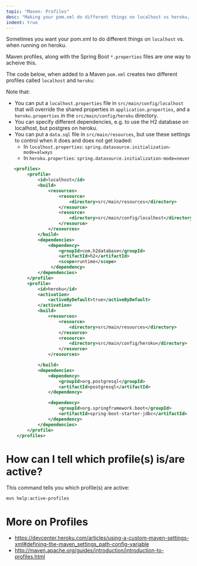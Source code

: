 ```yaml
---
topic: "Maven: Profiles"
desc: "Making your pom.xml do different things on localhost vs heroku, for example"
indent: true
---
```


Sometimes you want your pom.xml to do different things on `localhost` vs. when running on heroku.

Maven profiles, along with the Spring Boot `*.properties` files are one way to acheive this.

The  code below, when added to a Maven `pom.xml` creates two different profiles called `localhost` and `heroku`:

Note that:
*  You can put a `localhost.properties` file in `src/main/config/localhost` that will override the shared properties in `application.properties`, and
   a `heroku.properties` in the `src/main/config/heroku` directory.
*  You can specify different dependencies, e.g. to use the H2 database on localhost, but postgres on heroku.
*  You can put a `data.sql` file in `src/main/resources`, but use these settings to control when it does and
   does not get loaded:
   * In `localhost.properties`: `spring.datasource.initialization-mode=always`
   * In `heroku.properties`: `spring.datasource.initialization-mode=never`

```xml
   <profiles>
        <profile>
            <id>localhost</id>
            <build>
                <resources>
                    <resource>
                        <directory>src/main/resources</directory>
                    </resource>
                    <resource>
                        <directory>src/main/config/localhost</directory>
                    </resource>
                </resources>
            </build>
            <dependencies>
                <dependency>
                    <groupId>com.h2database</groupId>
                    <artifactId>h2</artifactId>
                    <scope>runtime</scope>
                 </dependency>
            </dependencies>
        </profile>
        <profile>
            <id>heroku</id>
            <activation>
                <activeByDefault>true</activeByDefault>
            </activation>
            <build>
                <resources>
                    <resource>
                        <directory>src/main/resources</directory>
                    </resource>
                    <resource>
                        <directory>src/main/config/heroku</directory>
                    </resource>
                </resources>

            </build>
            <dependencies>
                <dependency>
                    <groupId>org.postgresql</groupId>
                    <artifactId>postgresql</artifactId>
                </dependency>

                <dependency>
                    <groupId>org.springframework.boot</groupId>
                    <artifactId>spring-boot-starter-jdbc</artifactId>
                </dependency>
            </dependencies>
        </profile>
    </profiles>
```    

# How can I tell which profile(s) is/are active?

This command tells you which profile(s) are active:

```
mvn help:active-profiles
```


# More on Profiles

* <https://devcenter.heroku.com/articles/using-a-custom-maven-settings-xml#defining-the-maven_settings_path-config-variable>
* <http://maven.apache.org/guides/introduction/introduction-to-profiles.html>
